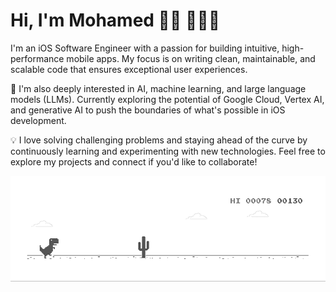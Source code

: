 # Hi, I'm Mohamed 👋🏻 👨🏻‍💻

I'm an iOS Software Engineer with a passion for building intuitive, high-performance mobile apps. My focus is on writing clean, maintainable, and scalable code that ensures exceptional user experiences.

🚀 I'm also deeply interested in AI, machine learning, and large language models (LLMs). Currently exploring the potential of Google Cloud, Vertex AI, and generative AI to push the boundaries of what's possible in iOS development.

💡 I love solving challenging problems and staying ahead of the curve by continuously learning and experimenting with new technologies. Feel free to explore my projects and connect if you'd like to collaborate!

![image](dino.gif)
